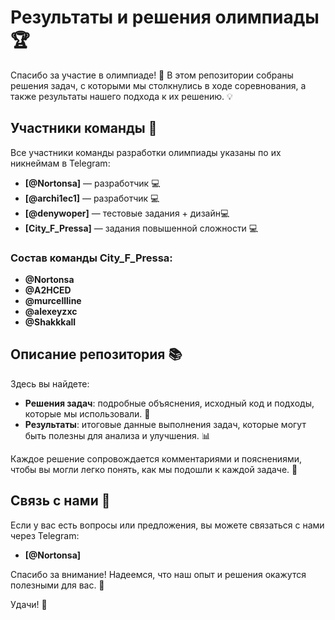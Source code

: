 # Результаты и решения олимпиады 🏆

Спасибо за участие в олимпиаде! 🎉 В этом репозитории собраны решения задач, с которыми мы столкнулись в ходе соревнования, а также результаты нашего подхода к их решению. 💡

## Участники команды 👥
Все участники команды разработки олимпиады указаны по их никнеймам в Telegram:

- **[@Nortonsa]** — разработчик 💻
- **[@archi1ec1]** — разработчик 💻
- **[@denywoper]** — тестовые задания + дизайн💻
- **[City_F_Pressa]** — задания повышенной сложности 💻

### Состав команды City_F_Pressa:

- **@Nortonsa**
- **@A2HCED**
- **@murcellline**
- **@alexeyzxc**
- **@Shakkkall**

## Описание репозитория 📚

Здесь вы найдете:

- **Решения задач**: подробные объяснения, исходный код и подходы, которые мы использовали. 📝
- **Результаты**: итоговые данные выполнения задач, которые могут быть полезны для анализа и улучшения. 📊

Каждое решение сопровождается комментариями и пояснениями, чтобы вы могли легко понять, как мы подошли к каждой задаче. 🤔

## Связь с нами 📲

Если у вас есть вопросы или предложения, вы можете связаться с нами через Telegram:
- **[@Nortonsa]**

Спасибо за внимание! Надеемся, что наш опыт и решения окажутся полезными для вас. 🌟

Удачи! 🚀
